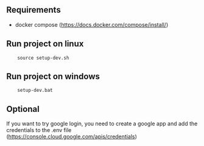 ## Requirements

- docker compose (https://docs.docker.com/compose/install/)

## Run project on linux

```
    source setup-dev.sh
```

## Run project on windows

```
    setup-dev.bat
```

## Optional

If you want to try google login, you need to create a google app and add the credentials to the .env file (https://console.cloud.google.com/apis/credentials)
